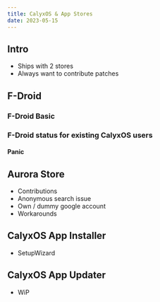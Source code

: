 ```yaml
---
title: CalyxOS & App Stores
date: 2023-05-15
---
```


## Intro
* Ships with 2 stores
* Always want to contribute patches

## F-Droid
### F-Droid Basic
### F-Droid status for existing CalyxOS users
#### Panic

## Aurora Store
* Contributions
* Anonymous search issue
* Own / dummy google account
* Workarounds

## CalyxOS App Installer
* SetupWizard

## CalyxOS App Updater
* WiP
